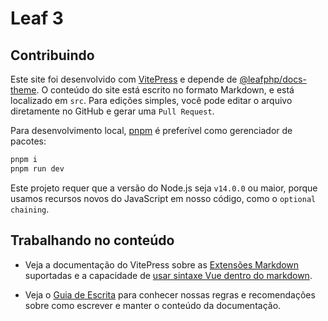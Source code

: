 # Leaf 3

## Contribuindo

Este site foi desenvolvido com [VitePress](https://github.com/vuejs/vitepress) e depende de [@leafphp/docs-theme](https://github.com/leafsphp/leaf-docs-theme). O conteúdo do site está escrito no formato Markdown, e está localizado em `src`. Para edições simples, você pode editar o arquivo diretamente no GitHub e gerar uma `Pull Request`.

Para desenvolvimento local, [pnpm](https://pnpm.io/) é preferível como gerenciador de pacotes:

```bash
pnpm i
pnpm run dev
```

Este projeto requer que a versão do Node.js seja `v14.0.0` ou maior, porque usamos recursos novos do JavaScript em nosso código, como o `optional chaining`.

## Trabalhando no conteúdo

- Veja a documentação do VitePress sobre as [Extensões Markdown](https://vitepress.vuejs.org/guide/markdown.html) suportadas e a capacidade de [usar sintaxe Vue dentro do markdown](https://vitepress.vuejs.org/guide/using-vue.html).

- Veja o [Guia de Escrita](http://localhost:3000/community/contributing/writing-guide.html) para conhecer nossas regras e recomendações sobre como escrever e manter o conteúdo da documentação.
